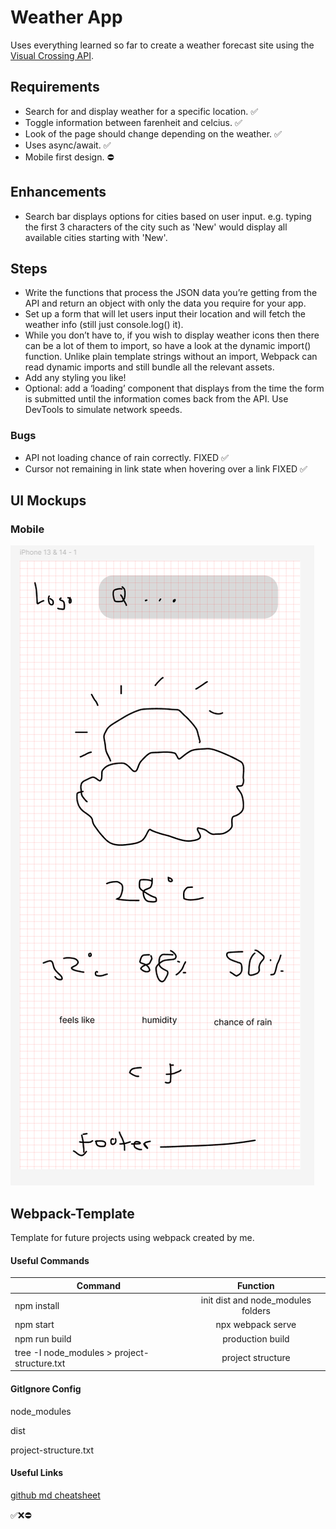 # Weather App

Uses everything learned so far to create a weather forecast site using the [Visual Crossing API](https://www.visualcrossing.com/).

## Requirements

- Search for and display weather for a specific location. ✅
- Toggle information between farenheit and celcius. ✅
- Look of the page should change depending on the weather. ✅
- Uses async/await. ✅
- Mobile first design. ⛔️

## Enhancements

- Search bar displays options for cities based on user input. e.g. typing the first 3 characters of the city such as 'New' would display all available cities starting with 'New'.

## Steps

- Write the functions that process the JSON data you’re getting from the API and return an object with only the data you require for your app.
- Set up a form that will let users input their location and will fetch the weather info (still just console.log() it).
- While you don’t have to, if you wish to display weather icons then there can be a lot of them to import, so have a look at the dynamic import() function. Unlike plain template strings without an import, Webpack can read dynamic imports and still bundle all the relevant assets.
- Add any styling you like!
- Optional: add a ‘loading’ component that displays from the time the form is submitted until the information comes back from the API. Use DevTools to simulate network speeds.

### Bugs

- API not loading chance of rain correctly. FIXED ✅
- Cursor not remaining in link state when hovering over a link FIXED ✅

## UI Mockups

### Mobile

![Alt text](src/resources/images/mob-ui.png)

## Webpack-Template

Template for future projects using webpack created by me.

#### Useful Commands

| Command                                      |              Function              |
| -------------------------------------------- | :--------------------------------: |
| npm install                                  | init dist and node_modules folders |
| npm start                                    |         npx webpack serve          |
| npm run build                                |          production build          |
| tree -I node_modules > project-structure.txt |         project structure          |

#### GitIgnore Config

node_modules

dist

project-structure.txt

#### Useful Links

[github md cheatsheet](https://github.com/adam-p/markdown-here/wiki/markdown-cheatsheet)

✅❌⛔️
